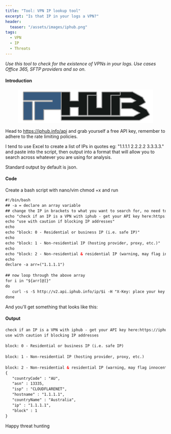 ```yaml
---
title: "Tool: VPN IP lookup tool"
excerpt: "Is that IP in your logs a VPN?"
header:
  teaser: "/assets/images/iphub.png"
tags: 
  - VPN
  - IP
  - Threats
---
```


*Use this tool to check for the existence of VPNs in your logs. Use cases Office 365, SFTP providers and so on.*

#### Introduction

<figure>
	<a href="/assets/images/iphub.png"><img src="/assets/images/iphub.png"></a>
</figure>

Head to https://iphub.info/api and grab yourself a free API key, remember to adhere to the rate limiting policies. 

I tend to use Excel to create a list of IPs in quotes eg:
"1.1.1.1 2.2.2.2 3.3.3.3." and paste into the script, then output into a format that will allow you to search across whatever you are using for analysis. 

Standard output by default is json. 

#### Code

Create a bash script with nano/vim  chmod +x and run

```html
#!/bin/bash
## -a = declare an array variable
## change the IP in brackets to what you want to search for, no need to comma separate multuple IPs, just use qoutes
echo "check if an IP is a VPN with iphub - get your API key here:https://iphub.info/api"
echo "use with caution if blocking IP addresses"
echo
echo "block: 0 - Residential or business IP (i.e. safe IP)"
echo
echo "block: 1 - Non-residential IP (hosting provider, proxy, etc.)"
echo
echo "block: 2 - Non-residential & residential IP (warning, may flag innocent people)"
echo
declare -a arr=("1.1.1.1")

## now loop through the above array
for i in "${arr[@]}"
do
   curl -s -S http://v2.api.iphub.info/ip/$i -H "X-Key: place your key here" | json_pp && sleep 3
done
```

And you'll get something that looks like this:

#### Output

```html
check if an IP is a VPN with iphub - get your API key here:https://iphub.info/api
use with caution if blocking IP addresses

block: 0 - Residential or business IP (i.e. safe IP)

block: 1 - Non-residential IP (hosting provider, proxy, etc.)

block: 2 - Non-residential & residential IP (warning, may flag innocent people)
{
   "countryCode" : "AU",
   "asn" : 13335,
   "isp" : "CLOUDFLARENET",
   "hostname" : "1.1.1.1",
   "countryName" : "Australia",
   "ip" : "1.1.1.1",
   "block" : 1
}
```

Happy threat hunting
